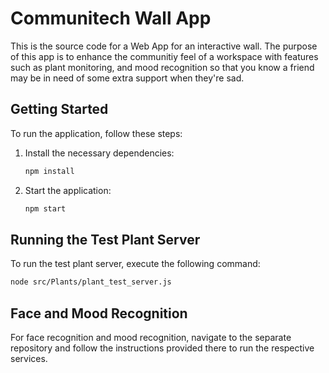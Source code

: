 # Communitech Wall App

This is the source code for a Web App for an interactive wall. The purpose of this app is to enhance the communitiy feel of a workspace with features such as plant monitoring, and mood recognition so that you know a friend may be in need of some extra support when they're sad.

## Getting Started

To run the application, follow these steps:

1. Install the necessary dependencies:
    ```sh
    npm install
    ```

2. Start the application:
    ```sh
    npm start
    ```

## Running the Test Plant Server

To run the test plant server, execute the following command:
```sh
node src/Plants/plant_test_server.js
```

## Face and Mood Recognition

For face recognition and mood recognition, navigate to the separate repository and follow the instructions provided there to run the respective services.
